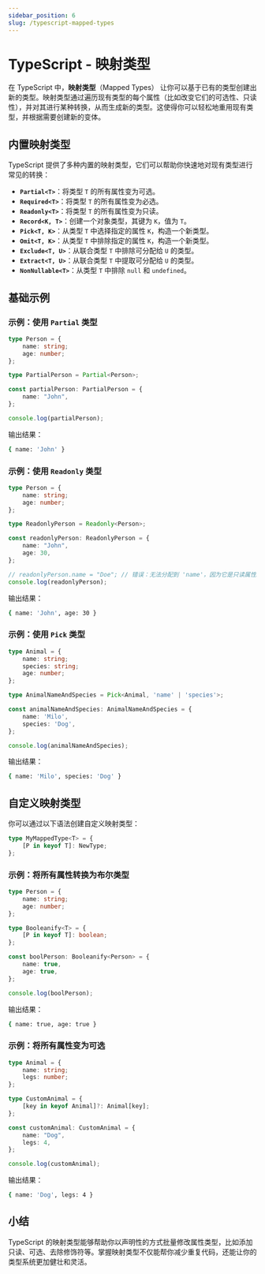 ```yaml
---
sidebar_position: 6
slug: /typescript-mapped-types
---
```


# TypeScript - 映射类型

在 TypeScript 中，**映射类型**（Mapped Types） 让你可以基于已有的类型创建出新的类型。映射类型通过遍历现有类型的每个属性（比如改变它们的可选性、只读性），并对其进行某种转换，从而生成新的类型。这使得你可以轻松地重用现有类型，并根据需要创建新的变体。



## 内置映射类型

TypeScript 提供了多种内置的映射类型，它们可以帮助你快速地对现有类型进行常见的转换：

- **`Partial<T>`**：将类型 `T` 的所有属性变为可选。
- **`Required<T>`**：将类型 `T` 的所有属性变为必选。
- **`Readonly<T>`**：将类型 `T` 的所有属性变为只读。
- **`Record<K, T>`**：创建一个对象类型，其键为 `K`，值为 `T`。
- **`Pick<T, K>`**：从类型 `T` 中选择指定的属性 `K`，构造一个新类型。
- **`Omit<T, K>`**：从类型 `T` 中排除指定的属性 `K`，构造一个新类型。
- **`Exclude<T, U>`**：从联合类型 `T` 中排除可分配给 `U` 的类型。
- **`Extract<T, U>`**：从联合类型 `T` 中提取可分配给 `U` 的类型。
- **`NonNullable<T>`**：从类型 `T` 中排除 `null` 和 `undefined`。



## 基础示例

### 示例：使用 `Partial` 类型

```typescript showLineNumbers
type Person = {
    name: string;
    age: number;
};

type PartialPerson = Partial<Person>;

const partialPerson: PartialPerson = {
    name: "John",
};

console.log(partialPerson);
```

输出结果：

```bash
{ name: 'John' }
```



### 示例：使用 `Readonly` 类型

```typescript showLineNumbers
type Person = {
    name: string;
    age: number;
};

type ReadonlyPerson = Readonly<Person>;

const readonlyPerson: ReadonlyPerson = {
    name: "John",
    age: 30,
};

// readonlyPerson.name = "Doe"; // 错误：无法分配到 'name'，因为它是只读属性。
console.log(readonlyPerson);
```

输出结果：

```bash
{ name: 'John', age: 30 }
```



### 示例：使用 `Pick` 类型

```typescript showLineNumbers
type Animal = {
    name: string;
    species: string;
    age: number;
};

type AnimalNameAndSpecies = Pick<Animal, 'name' | 'species'>;

const animalNameAndSpecies: AnimalNameAndSpecies = {
    name: 'Milo',
    species: 'Dog',
};

console.log(animalNameAndSpecies);
```

输出结果：

```bash
{ name: 'Milo', species: 'Dog' }
```



## 自定义映射类型

你可以通过以下语法创建自定义映射类型：

```typescript
type MyMappedType<T> = {
    [P in keyof T]: NewType;
};
```



### 示例：将所有属性转换为布尔类型

```typescript showLineNumbers
type Person = {
    name: string;
    age: number;
};

type Booleanify<T> = {
    [P in keyof T]: boolean;
};

const boolPerson: Booleanify<Person> = {
    name: true,
    age: true,
};

console.log(boolPerson);
```

输出结果：

```bash
{ name: true, age: true }
```



### 示例：将所有属性变为可选

```typescript showLineNumbers
type Animal = {
    name: string;
    legs: number;
};

type CustomAnimal = {
    [key in keyof Animal]?: Animal[key];
};

const customAnimal: CustomAnimal = {
    name: "Dog",
    legs: 4,
};

console.log(customAnimal);
```

输出结果：

```bash
{ name: 'Dog', legs: 4 }
```



## 小结

TypeScript 的映射类型能够帮助你以声明性的方式批量修改属性类型，比如添加只读、可选、去除修饰符等。掌握映射类型不仅能帮你减少重复代码，还能让你的类型系统更加健壮和灵活。
